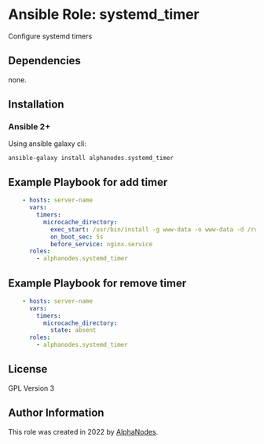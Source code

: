 # Ansible Role: systemd_timer

Configure systemd timers

## Dependencies

none.

## Installation

### Ansible 2+

Using ansible galaxy cli:

```shell
ansible-galaxy install alphanodes.systemd_timer
```

## Example Playbook for add timer

```yaml
    - hosts: server-name
      vars:
        timers:
          microcache_directory:
            exec_start: /usr/bin/install -g www-data -o www-data -d /run/my_cachezone
            on_boot_sec: 5s
            before_service: nginx.service
      roles:
        - alphanodes.systemd_timer
```

## Example Playbook for remove timer

```yaml
    - hosts: server-name
      vars:
        timers:
          microcache_directory:
            state: absent
      roles:
        - alphanodes.systemd_timer
```

## License

GPL Version 3

## Author Information

This role was created in 2022 by [AlphaNodes](https://alphanodes.com/).
